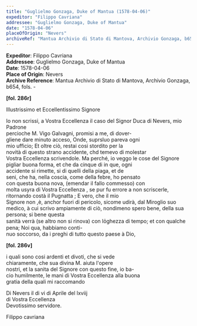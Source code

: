 ```yaml
---
title: "Guglielmo Gonzaga, Duke of Mantua (1578-04-06)"
expeditor: "Filippo Cavriana"
addressee: "Guglielmo Gonzaga, Duke of Mantua"
date: "1578-04-06"
placeOfOrigin: "Nevers"
archiveRef: "Mantua Archivio di Stato di Mantova, Archivio Gonzaga, b654, fols. -"
---
```


**Expeditor**: Filippo Cavriana  
**Addressee**: Guglielmo Gonzaga, Duke of Mantua  
**Date**: 1578-04-06  
**Place of Origin**: Nevers  
**Archive Reference**: Mantua Archivio di Stato di Mantova, Archivio Gonzaga, b654, fols. -  


**[fol. 286r]**

Illustrissimo  et Eccellentissimo Signore 

  
Io non  scrissi, a Vostra Eccellenza  il caso del Signor Duca di Nevers, mio Padrone   
percioche M. Vigo Galvagni, promisi a me, di dover-  
gliene dare minuto acceso, Onde, suprsluo pareva ogni   
mio ufficio; Et oltre ciò, restai cosi stordito per la   
novità di questo  strano accidente, chd temevo di molestar   
Vostra Eccellenza  scrivendole. Ma perché, io veggo le cose del Signore   
pigliar buona forma, et che da cinque di in que, ogni   
accidente si rimette, si di quelli  della piaga, et de   
seni, che ha, nella coscia, come della febre, ho pensato   
con questa buona nova, (emendar il fallo commesso) con   
molta usyra di Vostra Eccellenza , se pur fu errore a non scriscerle,   
ritornando costà il Pugnatta ; E vero, che il mio   
Signore  non ,è, anchor fuori di pericolo, sicome udirà, dal Miroglio suo medico, à cui scrivo ampiamente di ciò, nondimeno spero bene, della sua persona; si bene questa   
sanità verrà (se altro non  si rinova) con  lo̍ghezza di tempo; et con  qualche pena; Noi qua, habbiamo conti-  
nuo soccorso, da i preghi di tutto questo  paese à Dio,


**[fol. 286v]**

i quali sono cosi ardenti et divoti, che si vede   
chiaramente, che sua divina M. aiuta l'opere   
nostri, et la sanita del Signore  con questo  fine, io ba-  
cio humilmente, le mani di Vostra Eccellenza  alla buona   
gratia  della quali  mi raccomando 

Di Nevers il di vi di Aprile del lxviij  
di Vostra Eccellenza   
Devotissimo  servidore.
            
Filippo cavriana

